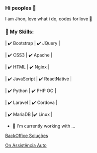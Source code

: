 ### Hi peoples 👋

I am Jhon, love what i do, codes for love 💛

### 📜 My Skills:

| ✔️ Bootstrap  | ✔️ JQuery	|

| ✔️ CSS3	      | ✔️ Apache	|

| ✔️ HTML	      | ✔️ Nginx	|

| ✔️ JavaScript	| ✔️ ReactNative |

| ✔️ Python	    | ✔️ PHP OO	|

| ✔️ Laravel  	| ✔️ Cordova |

| ✔️ MariaDB  	|✔️ Linux	|

- 🔭 I'm currently working with ...

[BackOffice Soluções](https://www.backofficesolucoes.io "Clique e acesse agora!")

[On Assistência Auto](https://www.onassistencia.com.br "Clique e acesse agora!")

